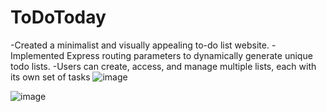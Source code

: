 # ToDoToday
-Created a minimalist and visually appealing to-do list website.
-Implemented Express routing parameters to dynamically generate unique todo lists.
-Users can create, access, and manage multiple lists, each with its own set of tasks
![image](https://github.com/Anchal1605/ToDoToday/assets/76150525/1218f681-1fd3-4a50-a0f6-94e4c5cb80c4)

![image](https://github.com/Anchal1605/ToDoToday/assets/76150525/d4f39019-9eb5-485f-810c-8ccc1bccb0c9)
